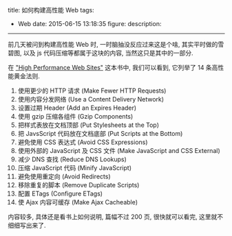 title: 如何构建高性能 Web
tags:
- Web
date: 2015-06-15 13:18:35
figure:
description:
---


前几天被问到构建高性能 Web 时, 一时脑抽没反应过来这是个啥, 其实平时做的雪碧图, 以及 js 代码压缩等都属于这块的内容, 当然这只是其中的一部分.

在 ["High Performance Web Sites"](http://www.amazon.com/High-Performance-Web-Sites-Essential/dp/0596529309/ref=sr_1_1) 这本书中, 我们可以看到, 它列举了 14 条高性能黄金法则.

1. 使用更少的 HTTP 请求 \(Make Fewer HTTP Requests\)
2. 使用内容分发网络 \(Use a Content Delivery Network\)
3. 设置过期 Header \(Add an Expires Header\)
4. 使用 gzip 压缩各组件 \(Gzip Components\)
5. 把样式表放在文档顶部 \(Put Stylesheets at the Top\)
6. 把 JavsScript 代码放在文档底部 \(Put Scripts at the Bottom\)
7. 避免使用 CSS 表达式 \(Avoid CSS Expressions\)
8. 使用外部的 JavaScript 及 CSS 文件 \(Make JavaScript and CSS External\)
9. 减少 DNS 查找 \(Reduce DNS Lookups\)
10. 压缩 JavaScript 代码 \(Minify JavaScript\)
11. 避免使用重定向 \(Avoid Redirects\)
12. 移除重复的脚本 \(Remove Duplicate Scripts\)
13. 配置 ETags \(Configure ETags\)
14. 使 Ajax 内容可缓存 \(Make Ajax Cacheable\)

内容较多, 具体还是看书上如何说明, 篇幅不过 200 页, 很快就可以看完, 这里就不细细写出来了.